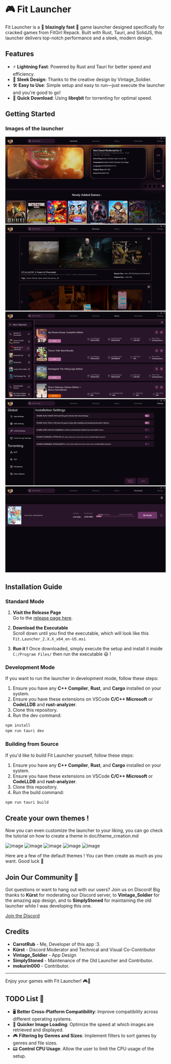 # 🎮 Fit Launcher

Fit Launcher is a 🚀 **blazingly fast** 🚀 game launcher designed specifically for cracked games from FitGirl Repack. Built with Rust, Tauri, and SolidJS, this launcher delivers top-notch performance and a sleek, modern design. 

## Features
- ⚡ **Lightning Fast**: Powered by Rust and Tauri for better speed and efficiency.
- 🎨 **Sleek Design**: Thanks to the creative design by Vintage_Soldier.
- 🛠️ **Easy to Use**: Simple setup and easy to run—just execute the launcher and you're good to go!
- 🌌 **Quick Download**: Using **librqbit** for torrenting for optimal speed.

## Getting Started

### Images of the launcher

![Launcher Screenshot 1](images/screenshot1.png)
![Launcher Screenshot 2](images/screenshot2.png)
![Launcher Screenshot 3](images/screenshot3.png)
![Launcher Screenshot 4](images/screenshot4.png)
![Launcher Screenshot 5](images/screenshot5.png)

## Installation Guide

### Standard Mode

1. **Visit the Release Page**  
   Go to the [release page here](https://github.com/CarrotRub/Fit-Launcher/releases/latest).

2. **Download the Executable**  
   Scroll down until you find the executable, which will look like this `Fit.Launcher_2.X.X_x64_en-US.msi`

3. **Run it !**
   Once downloaded, simply execute the setup and install it inside
   `C:/Program Files/` then run the executable 😃 !

### Development Mode

If you want to run the launcher in development mode, follow these steps:

1. Ensure you have any **C++ Compiler**, **Rust**, and **Cargo** installed on your system.
2. Ensure you have these extensions on VSCode **C/C++ Microsoft** or **CodeLLDB** and **rust-analyzer**.
3. Clone this repository.
4. Run the dev command:

```bash
npm install
npm run tauri dev
```

### Building from Source

If you'd like to build Fit Launcher yourself, follow these steps:

1. Ensure you have any **C++ Compiler**, **Rust**, and **Cargo** installed on your system.
2. Ensure you have these extensions on VSCode **C/C++ Microsoft** or **CodeLLDB** and **rust-analyzer**.
3. Clone this repository.
4. Run the build command:

```bash
npm run tauri build
```

## Create your own themes !
Now you can even customize the launcher to your liking, you can go check the tutorial on how to create a theme in doc/theme_creation.md

![image](https://github.com/user-attachments/assets/1f41575a-ccbe-4f05-9494-8d8d9b0c9059)
![image](https://github.com/user-attachments/assets/331c6c13-6f8e-4eaa-9824-c5c66cedd624)
![image](https://github.com/user-attachments/assets/88aa5062-2c3e-4ba6-bd6f-e7d9c93a7d16)
![image](https://github.com/user-attachments/assets/2a1b22cb-89b4-4b85-96be-73ba44f5fe05)
![image](https://github.com/user-attachments/assets/1e557d35-c76f-4445-8b39-57a2b7319fc1)

Here are a few of the default themes !
You can then create as much as you want.
Good luck 🎉

## Join Our Community 🎉

Got questions or want to hang out with our users? Join us on Discord! Big thanks to **Kürst** for moderating our Discord server, to **Vintage_Soldier** for the amazing app design, and to **SimplyStoned** for maintaining the old launcher while I was developing this one.

[Join the Discord](https://discord.gg/cXaBWdcUSF)

## Credits

- **CarrotRub** - Me, Developer of this app :3.
- **Kürst** - Discord Moderator and Technical and Visual Co-Contributor
- **Vintage_Soldier** - App Design
- **SimplyStoned** - Maintenance of the Old Launcher and Contributor.
- **mokurin000** - Contributor.

---

Enjoy your games with Fit Launcher! 🎮🚀

## TODO List 📝

- 🖥️ **Better Cross-Platform Compatibility**: Improve compatibility across different operating systems.
- 🌄 **Quicker Image Loading**: Optimize the speed at which images are retrieved and displayed.
- 🎮 **Filtering by Genres and Sizes**: Implement filters to sort games by genres and file sizes.
- 📟 **Control CPU Usage**: Allow the user to limit the CPU usage of the setup.

